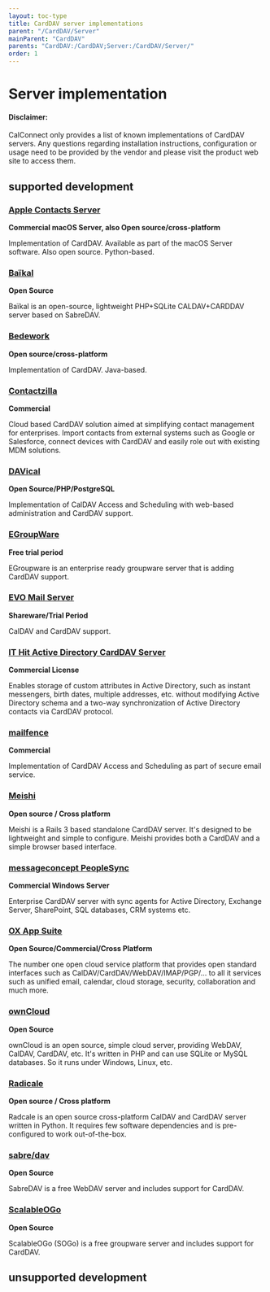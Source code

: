 ```yaml
---
layout: toc-type
title: CardDAV server implementations
parent: "/CardDAV/Server"
mainParent: "CardDAV"
parents: "CardDAV:/CardDAV;Server:/CardDAV/Server/"
order: 1
---
```


# Server implementation

#### Disclaimer:

CalConnect only provides a list of known implementations of CardDAV servers. Any questions regarding installation instructions, configuration or usage need to be provided by the vendor and please visit the product web site to access them.

##  supported development

###  [Apple Contacts Server](https://www.calendarserver.org/)
**Commercial macOS Server, also Open source/cross-platform**

Implementation of CardDAV. Available as part of the macOS Server software. Also open source. Python-based.

### [Baïkal](http://sabre.io/baikal/)
**Open Source**

Baïkal is an open-source, lightweight PHP+SQLite CALDAV+CARDDAV server based on SabreDAV.

### [Bedework](https://www.apereo.org/projects/bedework)
**Open source/cross-platform**

Implementation of CardDAV. Java-based.

### [Contactzilla](https://contactzilla.com)
**Commercial**

Cloud based CardDAV solution aimed at simplifying contact management for enterprises. Import contacts from external systems such as Google or Salesforce, connect devices with CardDAV and easily role out with existing MDM solutions.

### [DAVical](http://www.davical.org/)
**Open Source/PHP/PostgreSQL**

Implementation of CalDAV Access and Scheduling with web-based administration and CardDAV support.

### [EGroupWare](http://www.egroupware.org/)
**Free trial period**

EGroupware is an enterprise ready groupware server that is adding CardDAV support.

### [EVO Mail Server](http://www.evomailserver.com/)
**Shareware/Trial Period**

CalDAV and CardDAV support.

### [IT Hit Active Directory CardDAV Server](http://www.carddavserver.com/)
**Commercial License**

Enables storage of custom attributes in Active Directory, such as instant messengers, birth dates, multiple addresses, etc. without modifying Active Directory schema and a two-way synchronization of Active Directory contacts via CardDAV protocol.

### [mailfence](https://mailfence.com)
**Commercial**

Implementation of CardDAV Access and Scheduling as part of secure email service.

### [Meishi](https://github.com/inferiorhumanorgans/meishi)
**Open source / Cross platform**

Meishi is a Rails 3 based standalone CardDAV server.  It's designed to be lightweight and simple to configure.  Meishi provides both a CardDAV and a simple browser based interface.

### [messageconcept PeopleSync](https://www.messageconcept.com/en/products/peoplesync/)
**Commercial Windows Server**

Enterprise CardDAV server with sync agents for Active Directory, Exchange Server, SharePoint, SQL databases, CRM systems etc.

### [OX App Suite](https://www.open-xchange.com/)
**Open Source/Commercial/Cross Platform**

The number one open cloud service platform that provides open standard interfaces such as CalDAV/CardDAV/WebDAV/IMAP/PGP/... to all it services such as unified email, calendar, cloud storage, security, collaboration and much more.

### [ownCloud](https://owncloud.org/)
**Open Source**

ownCloud is an open source, simple cloud server, providing WebDAV, CalDAV, CardDAV, etc. It's written in PHP and can use SQLite or MySQL databases. So it runs under Windows, Linux, etc.

### [Radicale](http://radicale.org/)
**Open source / Cross platform**

Radcale is an open source cross-platform CalDAV and CardDAV server written in Python. It requires few software dependencies and is pre-configured to work out-of-the-box.

### [sabre/dav](http://sabre.io/)
**Open Source**

SabreDAV is a free WebDAV server and includes support for CardDAV.

### [ScalableOGo](https://sogo.nu/)
**Open Source**

ScalableOGo (SOGo) is a free groupware server and includes support for CardDAV.

##  unsupported development
